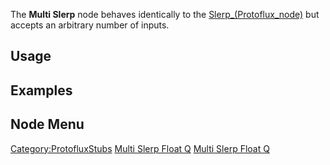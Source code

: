 <languages></languages> <translate>

The **Multi Slerp** node behaves identically to the
[Slerp_(Protoflux_node)](Slerp_(Protoflux_node) "wikilink") but accepts
an arbitrary number of inputs.

## Usage

## Examples

## Node Menu

</translate>

[Category:ProtofluxStubs](Category:ProtofluxStubs "wikilink") [Multi
Slerp Float Q](Category:Protoflux{{#translation:}} "wikilink") [Multi
Slerp Float Q](Category:Protoflux:Math{{#translation:}} "wikilink")